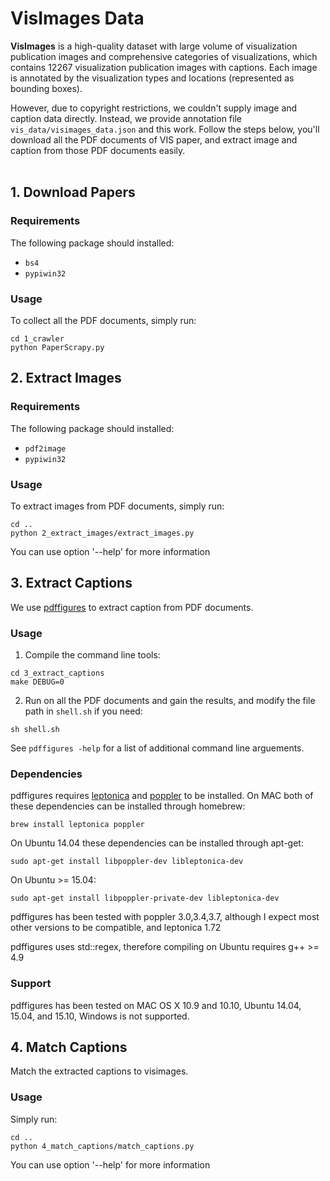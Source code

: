 # VisImages Data

<b>VisImages</b> is a high-quality dataset with large volume of visualization publication images and comprehensive categories 
of visualizations, which contains 12267 visualization publication images with captions. Each image is annotated by the 
visualization types and locations (represented as bounding boxes).<br>

However, due to copyright restrictions, we couldn't supply image and caption data directly. Instead, we provide annotation 
file `vis_data/visimages_data.json` and this work. 
Follow the steps below, you'll download all the PDF documents of VIS paper, and extract image and caption from those PDF documents easily.<br>
<br>

## 1. Download Papers
### Requirements
The following package should installed:
* `bs4`
* `pypiwin32`

### Usage
To collect all the PDF documents, simply run:<br>
```
cd 1_crawler
python PaperScrapy.py
```

## 2. Extract Images
### Requirements
The following package should installed:
* `pdf2image`
* `pypiwin32`

### Usage
To extract images from PDF documents, simply run:<br>
```
cd ..
python 2_extract_images/extract_images.py
```
You can use option '--help' for more information
<br>

## 3. Extract Captions
We use [pdffigures](http://pdffigures.allenai.org/) to extract caption from PDF documents.

### Usage

1. Compile the command line tools:

```
cd 3_extract_captions
make DEBUG=0
```

2. Run on all the PDF documents and gain the results, and modify the file path in `shell.sh` if you need:

```
sh shell.sh
```

See ```pdffigures -help``` for a list of additional command line arguements.

### Dependencies
pdffigures requires [leptonica](http://www.leptonica.com/) and [poppler](http://poppler.freedesktop.org/) to be installed.
On MAC both of these dependencies can be installed through homebrew:

```
brew install leptonica poppler
```

On Ubuntu 14.04 these dependencies can be installed through apt-get:

```
sudo apt-get install libpoppler-dev libleptonica-dev
```

On Ubuntu >= 15.04:

```
sudo apt-get install libpoppler-private-dev libleptonica-dev
```

pdffigures has been tested with poppler 3.0,3.4,3.7, although I expect most other versions to be compatible, and leptonica 1.72

pdffigures uses std::regex, therefore compiling on Ubuntu requires g++ >= 4.9

### Support
pdffigures has been tested on MAC OS X 10.9 and 10.10, Ubuntu 14.04, 15.04, and 15.10, Windows is not supported.
<br>

## 4. Match Captions
Match the extracted captions to visimages.

### Usage
Simply run:
```
cd ..
python 4_match_captions/match_captions.py
```
You can use option '--help' for more information


